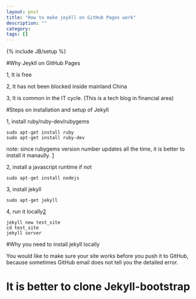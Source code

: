 ```yaml
---
layout: post
title: "How to make jeykll on GitHub Pages work"
description: ""
category: 
tags: []
---
```

{% include JB/setup %}

#Why Jeykll on GitHub Pages

1, It is free

2, It has not been blocked inside mainland China

3, It is common in the IT cycle. (This is a tech blog in financial area)

#Steps on installation and setup of Jekyll

1, install ruby/ruby-dev/rubygems

	sudo apt-get install ruby
	sudo apt-get install ruby-dev

note: since rubygems version number updates all the time, it is better to install it manaully. [1]

2, install a javascript runtime if not

	sudo apt-get install nodejs

3, install jekyll

	sudo apt-get jekyll

4, run it locally[2]

	jekyll new test_site
	cd test_site
	jekyll server

#Why you need to install jekyll locally

You would like to make sure your site works before you push it to GitHub, because sometimes GitHub email does not tell you the detailed error.

# It is better to clone Jekyll-bootstrap

[1]: http://heatware.net/ruby-rails/how-to-install-rubygems-linux-ubuntu-10/
[2]: http://jekyllcn.com/
